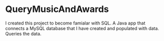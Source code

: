 # QueryMusicAndAwards

I created this project to become famialar with SQL.
A Java app that connects a MySQL database that I have created and populated with data. 
Queries the data.
